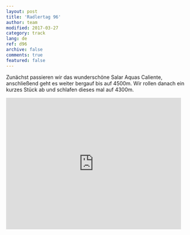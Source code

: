 ```yaml
---   
layout: post 
title: 'Radlertag 96'  
author: team 
modified: 2017-03-27
category: track 
lang: de 
ref: d96
archive: false 
comments: true 
featured: false 
--- 
```


 Zunächst passieren wir das wunderschöne Salar Aquas Caliente, anschließend geht es weiter bergauf bis auf 4500m. Wir rollen danach ein kurzes Stück ab und schlafen dieses mal auf 4300m. 

<iframe width='480' height='360' src='http://track-kit.net/maps_s3/?v=embed&track=237051.gpx' frameborder='0' allowfullscreen></iframe>